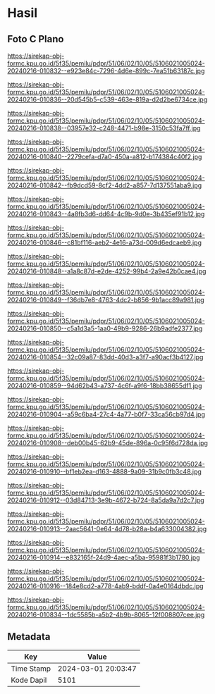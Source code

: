 # Hasil

## Foto C Plano

https://sirekap-obj-formc.kpu.go.id/5f35/pemilu/pdpr/51/06/02/10/05/5106021005024-20240216-010832--e923e84c-7296-4d6e-899c-7ea51b63187c.jpg

https://sirekap-obj-formc.kpu.go.id/5f35/pemilu/pdpr/51/06/02/10/05/5106021005024-20240216-010836--20d545b5-c539-463e-819a-d2d2be6734ce.jpg

https://sirekap-obj-formc.kpu.go.id/5f35/pemilu/pdpr/51/06/02/10/05/5106021005024-20240216-010838--03957e32-c248-4471-b98e-3150c53fa7ff.jpg

https://sirekap-obj-formc.kpu.go.id/5f35/pemilu/pdpr/51/06/02/10/05/5106021005024-20240216-010840--2279cefa-d7a0-450a-a812-b174384c40f2.jpg

https://sirekap-obj-formc.kpu.go.id/5f35/pemilu/pdpr/51/06/02/10/05/5106021005024-20240216-010842--fb9dcd59-8cf2-4dd2-a857-7d137551aba9.jpg

https://sirekap-obj-formc.kpu.go.id/5f35/pemilu/pdpr/51/06/02/10/05/5106021005024-20240216-010843--4a8fb3d6-dd64-4c9b-9d0e-3b435ef91b12.jpg

https://sirekap-obj-formc.kpu.go.id/5f35/pemilu/pdpr/51/06/02/10/05/5106021005024-20240216-010846--c81bf116-aeb2-4e16-a73d-009d6edcaeb9.jpg

https://sirekap-obj-formc.kpu.go.id/5f35/pemilu/pdpr/51/06/02/10/05/5106021005024-20240216-010848--a1a8c87d-e2de-4252-99b4-2a9e42b0cae4.jpg

https://sirekap-obj-formc.kpu.go.id/5f35/pemilu/pdpr/51/06/02/10/05/5106021005024-20240216-010849--f36db7e8-4763-4dc2-b856-9b1acc89a981.jpg

https://sirekap-obj-formc.kpu.go.id/5f35/pemilu/pdpr/51/06/02/10/05/5106021005024-20240216-010850--c5a1d3a5-1aa0-49b9-9286-26b9adfe2377.jpg

https://sirekap-obj-formc.kpu.go.id/5f35/pemilu/pdpr/51/06/02/10/05/5106021005024-20240216-010854--32c09a87-83dd-40d3-a3f7-a90acf3b4127.jpg

https://sirekap-obj-formc.kpu.go.id/5f35/pemilu/pdpr/51/06/02/10/05/5106021005024-20240216-010859--94d62b43-a737-4c6f-a9f6-18bb38655df1.jpg

https://sirekap-obj-formc.kpu.go.id/5f35/pemilu/pdpr/51/06/02/10/05/5106021005024-20240216-010904--a59c6ba4-27c4-4a77-b0f7-33ca56cb97d4.jpg

https://sirekap-obj-formc.kpu.go.id/5f35/pemilu/pdpr/51/06/02/10/05/5106021005024-20240216-010908--deb00b45-62b9-45de-896a-0c95f6d728da.jpg

https://sirekap-obj-formc.kpu.go.id/5f35/pemilu/pdpr/51/06/02/10/05/5106021005024-20240216-010910--bf1eb2ea-d163-4888-9a09-31b9c0fb3c48.jpg

https://sirekap-obj-formc.kpu.go.id/5f35/pemilu/pdpr/51/06/02/10/05/5106021005024-20240216-010912--03d84713-3e9b-4672-b724-8a5da9a7d2c7.jpg

https://sirekap-obj-formc.kpu.go.id/5f35/pemilu/pdpr/51/06/02/10/05/5106021005024-20240216-010913--2aac5641-0e64-4d78-b28a-b4a633004382.jpg

https://sirekap-obj-formc.kpu.go.id/5f35/pemilu/pdpr/51/06/02/10/05/5106021005024-20240216-010914--e832165f-24d9-4aec-a5ba-95981f3b1780.jpg

https://sirekap-obj-formc.kpu.go.id/5f35/pemilu/pdpr/51/06/02/10/05/5106021005024-20240216-010916--184e8cd2-a778-4ab9-bddf-0a4e0164dbdc.jpg

https://sirekap-obj-formc.kpu.go.id/5f35/pemilu/pdpr/51/06/02/10/05/5106021005024-20240216-010834--1dc5585b-a5b2-4b9b-8065-12f008807cee.jpg


## Metadata

| Key        | Value               |
| ---------- | ------------------- |
| Time Stamp | 2024-03-01 20:03:47 |
| Kode Dapil | 5101                |



